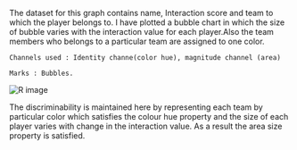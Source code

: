 The dataset for this graph contains name, Interaction score and team to which the player belongs to. I have plotted a bubble chart in which the size of bubble varies with the interaction value for each player.Also the team members who belongs to a particular team are assigned to one color.
```
Channels used : Identity channe(color hue), magnitude channel (area)

Marks : Bubbles.
```
![R image](http://s29.postimg.org/cxcvyqch3/bubble.jpg "R image")

The discriminability is maintained here by representing each team by particular color which satisfies the colour hue property and the size of each player varies with change in the interaction value. As a result the area size property is satisfied. 